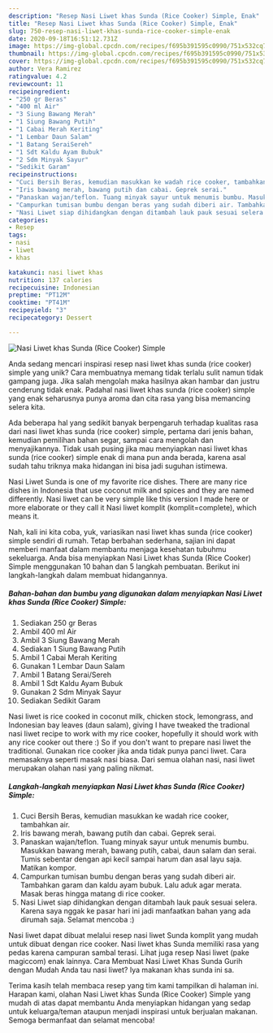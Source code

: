 ```yaml
---
description: "Resep Nasi Liwet khas Sunda (Rice Cooker) Simple, Enak"
title: "Resep Nasi Liwet khas Sunda (Rice Cooker) Simple, Enak"
slug: 750-resep-nasi-liwet-khas-sunda-rice-cooker-simple-enak
date: 2020-09-18T16:51:12.731Z
image: https://img-global.cpcdn.com/recipes/f695b391595c0990/751x532cq70/nasi-liwet-khas-sunda-rice-cooker-simple-foto-resep-utama.jpg
thumbnail: https://img-global.cpcdn.com/recipes/f695b391595c0990/751x532cq70/nasi-liwet-khas-sunda-rice-cooker-simple-foto-resep-utama.jpg
cover: https://img-global.cpcdn.com/recipes/f695b391595c0990/751x532cq70/nasi-liwet-khas-sunda-rice-cooker-simple-foto-resep-utama.jpg
author: Vera Ramirez
ratingvalue: 4.2
reviewcount: 11
recipeingredient:
- "250 gr Beras"
- "400 ml Air"
- "3 Siung Bawang Merah"
- "1 Siung Bawang Putih"
- "1 Cabai Merah Keriting"
- "1 Lembar Daun Salam"
- "1 Batang SeraiSereh"
- "1 Sdt Kaldu Ayam Bubuk"
- "2 Sdm Minyak Sayur"
- "Sedikit Garam"
recipeinstructions:
- "Cuci Bersih Beras, kemudian masukkan ke wadah rice cooker, tambahkan air."
- "Iris bawang merah, bawang putih dan cabai. Geprek serai."
- "Panaskan wajan/teflon. Tuang minyak sayur untuk menumis bumbu. Masukkan bawang merah, bawang putih, cabai, daun salam dan serai. Tumis sebentar dengan api kecil sampai harum dan asal layu saja. Matikan kompor."
- "Campurkan tumisan bumbu dengan beras yang sudah diberi air. Tambahkan garam dan kaldu ayam bubuk. Lalu aduk agar merata. Masak beras hingga matang di rice cooker."
- "Nasi Liwet siap dihidangkan dengan ditambah lauk pauk sesuai selera. Karena saya nggak ke pasar hari ini jadi manfaatkan bahan yang ada dirumah saja. Selamat mencoba :)"
categories:
- Resep
tags:
- nasi
- liwet
- khas

katakunci: nasi liwet khas 
nutrition: 137 calories
recipecuisine: Indonesian
preptime: "PT12M"
cooktime: "PT41M"
recipeyield: "3"
recipecategory: Dessert

---
```



![Nasi Liwet khas Sunda (Rice Cooker) Simple](https://img-global.cpcdn.com/recipes/f695b391595c0990/751x532cq70/nasi-liwet-khas-sunda-rice-cooker-simple-foto-resep-utama.jpg)

Anda sedang mencari inspirasi resep nasi liwet khas sunda (rice cooker) simple yang unik? Cara membuatnya memang tidak terlalu sulit namun tidak gampang juga. Jika salah mengolah maka hasilnya akan hambar dan justru cenderung tidak enak. Padahal nasi liwet khas sunda (rice cooker) simple yang enak seharusnya punya aroma dan cita rasa yang bisa memancing selera kita.

Ada beberapa hal yang sedikit banyak berpengaruh terhadap kualitas rasa dari nasi liwet khas sunda (rice cooker) simple, pertama dari jenis bahan, kemudian pemilihan bahan segar, sampai cara mengolah dan menyajikannya. Tidak usah pusing jika mau menyiapkan nasi liwet khas sunda (rice cooker) simple enak di mana pun anda berada, karena asal sudah tahu triknya maka hidangan ini bisa jadi suguhan istimewa.

Nasi Liwet Sunda is one of my favorite rice dishes. There are many rice dishes in Indonesia that use coconut milk and spices and they are named differently. Nasi liwet can be very simple like this version I made here or more elaborate or they call it Nasi liwet komplit (komplit=complete), which means it.


Nah, kali ini kita coba, yuk, variasikan nasi liwet khas sunda (rice cooker) simple sendiri di rumah. Tetap berbahan sederhana, sajian ini dapat memberi manfaat dalam membantu menjaga kesehatan tubuhmu sekeluarga. Anda bisa menyiapkan Nasi Liwet khas Sunda (Rice Cooker) Simple menggunakan 10 bahan dan 5 langkah pembuatan. Berikut ini langkah-langkah dalam membuat hidangannya.

<!--inarticleads1-->

##### Bahan-bahan dan bumbu yang digunakan dalam menyiapkan Nasi Liwet khas Sunda (Rice Cooker) Simple:

1. Sediakan 250 gr Beras
1. Ambil 400 ml Air
1. Ambil 3 Siung Bawang Merah
1. Sediakan 1 Siung Bawang Putih
1. Ambil 1 Cabai Merah Keriting
1. Gunakan 1 Lembar Daun Salam
1. Ambil 1 Batang Serai/Sereh
1. Ambil 1 Sdt Kaldu Ayam Bubuk
1. Gunakan 2 Sdm Minyak Sayur
1. Sediakan Sedikit Garam


Nasi liwet is rice cooked in coconut milk, chicken stock, lemongrass, and Indonesian bay leaves (daun salam), giving I have tweaked the tradional nasi liwet recipe to work with my rice cooker, hopefully it should work with any rice cooker out there :) So if you don&#39;t want to prepare nasi liwet the traditional. Gunakan rice cooker jika anda tidak punya panci liwet. Cara memasaknya seperti masak nasi biasa. Dari semua olahan nasi, nasi liwet merupakan olahan nasi yang paling nikmat. 

<!--inarticleads2-->

##### Langkah-langkah menyiapkan Nasi Liwet khas Sunda (Rice Cooker) Simple:

1. Cuci Bersih Beras, kemudian masukkan ke wadah rice cooker, tambahkan air.
1. Iris bawang merah, bawang putih dan cabai. Geprek serai.
1. Panaskan wajan/teflon. Tuang minyak sayur untuk menumis bumbu. Masukkan bawang merah, bawang putih, cabai, daun salam dan serai. Tumis sebentar dengan api kecil sampai harum dan asal layu saja. Matikan kompor.
1. Campurkan tumisan bumbu dengan beras yang sudah diberi air. Tambahkan garam dan kaldu ayam bubuk. Lalu aduk agar merata. Masak beras hingga matang di rice cooker.
1. Nasi Liwet siap dihidangkan dengan ditambah lauk pauk sesuai selera. Karena saya nggak ke pasar hari ini jadi manfaatkan bahan yang ada dirumah saja. Selamat mencoba :)


Nasi liwet dapat dibuat melalui resep nasi liwet Sunda komplit yang mudah untuk dibuat dengan rice cooker. Nasi liwet khas Sunda memiliki rasa yang pedas karena campuran sambal terasi. Lihat juga resep Nasi liwet (pake magiccom) enak lainnya. Cara Membuat Nasi Liwet Khas Sunda Gurih dengan Mudah Anda tau nasi liwet? Iya makanan khas sunda ini sa. 

Terima kasih telah membaca resep yang tim kami tampilkan di halaman ini. Harapan kami, olahan Nasi Liwet khas Sunda (Rice Cooker) Simple yang mudah di atas dapat membantu Anda menyiapkan hidangan yang sedap untuk keluarga/teman ataupun menjadi inspirasi untuk berjualan makanan. Semoga bermanfaat dan selamat mencoba!
